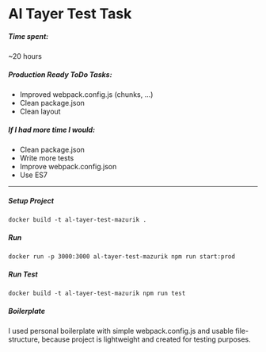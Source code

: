 # Al Tayer Test Task

##### Time spent: 
~20 hours

##### Production Ready ToDo Tasks:
 - Improved webpack.config.js (chunks, ...)
 - Clean package.json
 - Clean layout

##### If I had more time I would:
 - Clean package.json
 - Write more tests
 - Improve webpack.config.json
 - Use ES7
 ---
##### Setup Project
```
docker build -t al-tayer-test-mazurik .
```
##### Run
```
docker run -p 3000:3000 al-tayer-test-mazurik npm run start:prod
```
##### Run Test
```
docker build -t al-tayer-test-mazurik npm run test
```
##### Boilerplate
I used personal boilerplate with simple webpack.config.js and usable file-structure, because project is lightweight and created for testing purposes.
